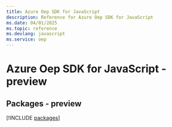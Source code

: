 ```yaml
---
title: Azure Oep SDK for JavaScript
description: Reference for Azure Oep SDK for JavaScript
ms.date: 04/01/2025
ms.topic: reference
ms.devlang: javascript
ms.service: oep
---
```

# Azure Oep SDK for JavaScript - preview
## Packages - preview
[!INCLUDE [packages](oep-index.md)]